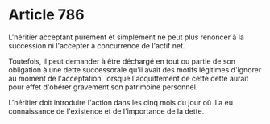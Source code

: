 # Article 786

L'héritier acceptant purement et simplement ne peut plus renoncer à la succession ni l'accepter à concurrence de l'actif net.

Toutefois, il peut demander à être déchargé en tout ou partie de son obligation à une dette successorale qu'il avait des motifs légitimes d'ignorer au moment de l'acceptation, lorsque l'acquittement de cette dette aurait pour effet d'obérer gravement son patrimoine personnel.

L'héritier doit introduire l'action dans les cinq mois du jour où il a eu connaissance de l'existence et de l'importance de la dette.
